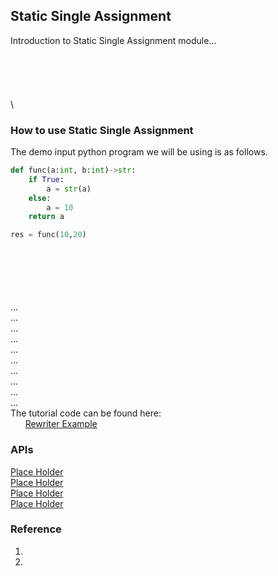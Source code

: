 
## Static Single Assignment
Introduction to Static Single Assignment module...\
\
\
\
\
\
\


### How to use Static Single Assignment
The demo input python program we will be using is as follows.
```python
def func(a:int, b:int)->str:
    if True:
        a = str(a)
    else:
        a = 10
    return a

res = func(10,20)
```
\
\
\
\
\
...\
...\
...\
...\
...\
...\
...\
...\
...\
...\
The tutorial code can be found here:\
&nbsp;&nbsp;&nbsp;&nbsp;&nbsp;&nbsp;[Rewriter Example](example.com)

### APIs
[Place Holder](placeholder.com)\
[Place Holder](placeholder.com)\
[Place Holder](placeholder.com)\
[Place Holder](placeholder.com)

### Reference
1. 
2. 
